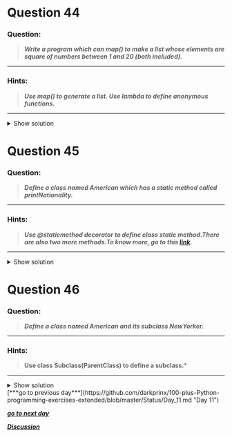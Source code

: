 # Question 44

### **Question:**
>***Write a program which can map() to make a list whose elements are square of numbers between 1 and 20 (both included).***

---------------

### Hints:
>***Use map() to generate a list. Use lambda to define anonymous functions.***

---------------


<details>
<summary>Show solution</summary>

**Main author's Solution: Python 2**
```python
squaredNumbers = map(lambda x: x**2, range(1,21))
print squaredNumbers
```
----------------
**My Solution: Python 3**
```python
def sqr(x):
    return x*x

squaredNumbers = list(map(sqr, range(1,21)))
print (squaredNumbers)
```
----------------------------------------

</details>

# Question 45

### **Question:**
>***Define a class named American which has a static method called printNationality.***

---------------------
### Hints: 
>***Use @staticmethod decorator to define class static method.There are also two more methods.To know more, go to this [link](https://realpython.com/blog/python/instance-class-and-static-methods-demystified/).***

---------------------

<details>
<summary>Show solution</summary>

**Main author's Solution: Python 2**
```python
class American(object):
    @staticmethod
    def printNationality():
        print "America"

anAmerican = American()
anAmerican.printNationality()
American.printNationality()
```
--------------------------
**My Solution: Python 3**
```python
class American():
    @staticmethod
    def printNationality():
        print("I am American")

american = American()
american.printNationality()   # this will not run if @staticmethod does not decorates the function.
                              # Because the class has no instance.

American.printNationality()   # this will run even though the @staticmethod
                              # does not decorate printNationality()
```
----------------------------------------

</details>

# Question 46

### **Question:**
>***Define a class named American and its subclass NewYorker.***

------------

### Hints: 
>**Use class Subclass(ParentClass) to define a subclass.***

------------


<details>
<summary>Show solution</summary>

**Main author's Solution: Python 2**
```python
class American(object):
    pass

class NewYorker(American):
    pass

anAmerican = American()
aNewYorker = NewYorker()
print anAmerican
print aNewYorker
```
----------------
**My Solution: Python 3**
```python
class American():
    pass

class NewYorker(American):
    pass

american = American()
newyorker = NewYorker()

print(american)
print(newyorker)
```
----------------------------------------
</details>
[***go to previous day***](https://github.com/darkprinx/100-plus-Python-programming-exercises-extended/blob/master/Status/Day_11.md "Day 11")

[***go to next day***](https://github.com/darkprinx/100-plus-Python-programming-exercises-extended/blob/master/Status/Day_13.md "Day 13")

[***Discussion***](https://github.com/darkprinx/100-plus-Python-programming-exercises-extended/issues/3)
